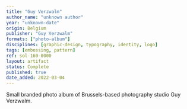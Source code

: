 ```yaml
---
title: "Guy Verzwalm"
author_name: "unknown author"
year: "unknown-date"
origin: Belgium
publisher: "Guy Verzwalm"
formats: ["photo-album"]
disciplines: [graphic-design, typography, identity, logo]
tags: [embossing, pattern]
ref: sol-160-0000
layout: artifact
status: Complete
published: true
date_added: 2022-03-04
---
```


Small branded photo album of Brussels-based photography studio Guy Verzwalm.

